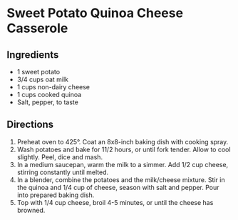 # Sweet Potato Quinoa Cheese Casserole
## Ingredients
-   1 sweet potato
-   3/4 cups oat milk
-   1 cups non-dairy cheese
-   1 cups cooked quinoa
-   Salt, pepper, to taste

## Directions
1.  Preheat oven to 425°. Coat an 8x8-inch baking dish with cooking spray.
2.  Wash potatoes and bake for 11/2 hours, or until fork tender. Allow to cool slightly. Peel, dice and mash.
3.  In a medium saucepan, warm the milk to a simmer. Add 1/2 cup cheese, stirring constantly until melted.
4.  In a blender, combine the potatoes and the milk/cheese mixture. Stir in the quinoa and 1/4 cup of cheese, season with salt and pepper. Pour into prepared baking dish.
5.  Top with 1/4 cup cheese, broil 4-5 minutes, or until the cheese has browned. 